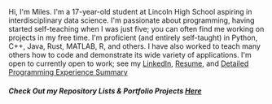 Hi, I'm Miles. I'm a 17-year-old student at Lincoln High School aspiring in interdisciplinary data science. I'm passionate about programming, having started self-teaching when I was just five; you can often find me working on projects in my free time. I'm proficient (and entirely self-taught) in Python, C++, Java, Rust, MATLAB, R, and others. I have also worked to teach many others how to code and demonstrate its wide variety of applications.
I'm open to currently open to work; see my [LinkedIn](https://www.linkedin.com/in/miles-caprio-4622a326a/), [Resume](https://1drv.ms/b/s!AjPTAjzvct4llvA4GdYfeH8G4O8xow?e=MNIWOP), and [Detailed Programming Experience Summary](https://1drv.ms/b/s!AjPTAjzvct4lk8NxrOFBoF-Q7AJbrg?e=yGKlfe)

##### Check Out my Repository Lists & Portfolio Projects **_[Here](https://github.com/milescaprio/?tab=stars)_**
